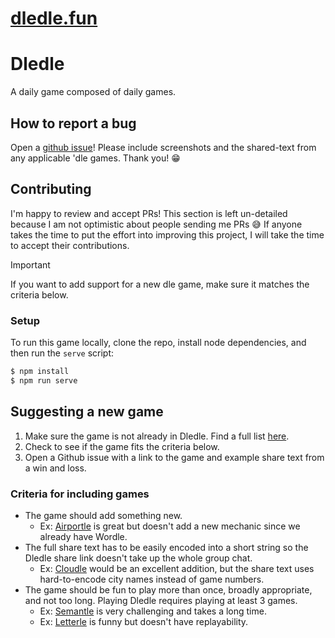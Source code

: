 # [dledle.fun](https://dledle.fun/)

# Dledle

A daily game composed of daily games.

## How to report a bug

Open a [github issue](https://github.com/Machyne/dledle/issues)! Please include screenshots and the shared-text from any applicable 'dle games. Thank you! 😁

## Contributing

I'm happy to review and accept PRs! This section is left un-detailed because I am not optimistic about people sending me PRs 😅 If anyone takes the time to put the effort into improving this project, I will take the time to accept their contributions.

> [!IMPORTANT]
> If you want to add support for a new dle game, make sure it matches the criteria below.

### Setup

To run this game locally, clone the repo, install node dependencies, and then run the `serve` script:

```sh
$ npm install
$ npm run serve
```

## Suggesting a new game

1. Make sure the game is not already in Dledle. Find a full list [here](https://dledle.fun/?list=1).
2. Check to see if the game fits the criteria below.
3. Open a Github issue with a link to the game and example share text from a win and loss.

### Criteria for including games

* The game should add something new.
  * Ex: [Airportle](https://www.going.com/airportle) is great but doesn't add a new mechanic since we already have Wordle.
* The full share text has to be easily encoded into a short string so the Dledle share link doesn't take up the whole group chat.
  * Ex: [Cloudle](https://cloudle.app/) would be an excellent addition, but the share text uses hard-to-encode city names instead of game numbers.
* The game should be fun to play more than once, broadly appropriate, and not too long. Playing Dledle requires playing at least 3 games.
  * Ex: [Semantle](https://semantle.com/) is very challenging and takes a long time.
  * Ex: [Letterle](https://edjefferson.com/letterle/) is funny but doesn't have replayability.
